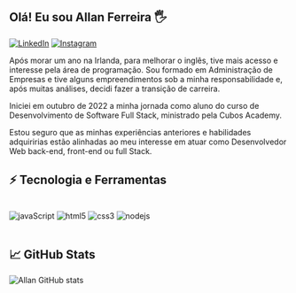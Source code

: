 ## Olá! Eu sou Allan Ferreira 🖐️

[![LinkedIn](https://img.shields.io/badge/LinkedIn-0077B5?style=for-the-badge&logo=linkedin&logoColor=white)](https://www.linkedin.com/in/allan-ferreira-72a562184/)
[![Instagram](https://img.shields.io/badge/Instagram-E4405F?style=for-the-badge&logo=instagram&logoColor=white)](https://instagram.com/allanssf)

Após morar um ano na Irlanda, para melhorar o inglês, tive mais acesso e interesse pela área de programação. Sou formado em Administração de Empresas e tive alguns empreendimentos sob a minha responsabilidade e, após muitas análises, decidi fazer a transição de carreira. 

Iniciei em outubro de 2022 a minha jornada como aluno do curso de Desenvolvimento de Software Full Stack, ministrado pela Cubos Academy.

Estou seguro que as minhas experiências anteriores e habilidades adquiririas estão alinhadas ao meu interesse em atuar como Desenvolvedor Web back-end, front-end ou full Stack.

## ⚡ Tecnologia e Ferramentas
<div style="display: inline_block"><br/>
  <img align="center" alt="javaScript" src="https://img.shields.io/badge/JavaScript-323330?style=for-the-badge&logo=javascript&logoColor=F7DF1E" />
  <img align="center" alt="html5" src="https://img.shields.io/badge/HTML5-E34F26?style=for-the-badge&logo=html5&logoColor=white" />
  <img align="center" alt="css3" src="https://img.shields.io/badge/CSS3-1572B6?style=for-the-badge&logo=css3&logoColor=white" />
  <img align="center" alt="nodejs" src="https://img.shields.io/badge/Node.js-43853D?style=for-the-badge&logo=node.js&logoColor=white" />
</div><br/>


## &#x1f4c8; GitHub Stats

![Allan GitHub stats](https://github-readme-stats.vercel.app/api?username=allanssf&show_icons=true&theme=dracula)
